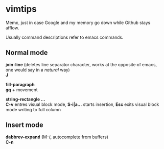 vimtips
=======

Memo, just in case Google and my memory go down while Github stays afflow.

Usually command descriptions refer to emacs commands.

## Normal mode

**join-line** (deletes line separator character, works at the opposite of emacs, one would say in a _natural_ way)
<br>**J**

**fill-paragraph**
<br>**gq** + movement

**string-rectangle ...**
<br>**C-v** entres visual block mode, **S-i|a...** starts insertion, **Esc** exits visual block mode writing to full column

## Insert mode

**dabbrev-expand** (M-/, autocomplete from buffers)
<br>**C-n**

